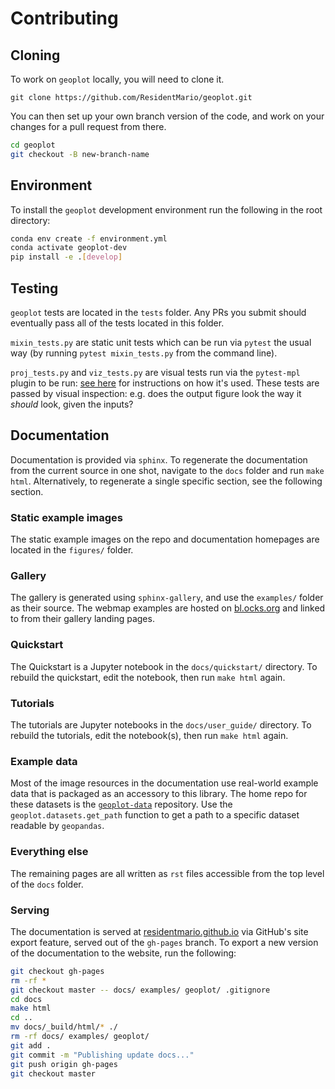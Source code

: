 # Contributing

## Cloning

To work on `geoplot` locally, you will need to clone it.

```git
git clone https://github.com/ResidentMario/geoplot.git
```

You can then set up your own branch version of the code, and work on your changes for a pull request from there.

```bash
cd geoplot
git checkout -B new-branch-name
```

## Environment

To install the `geoplot` development environment run the following in the root directory:

```bash
conda env create -f environment.yml
conda activate geoplot-dev
pip install -e .[develop]
```

## Testing

`geoplot` tests are located in the `tests` folder. Any PRs you submit should eventually pass all of the tests located in this folder.

`mixin_tests.py` are static unit tests which can be run via `pytest` the usual way (by running `pytest mixin_tests.py` from the command line).

`proj_tests.py` and `viz_tests.py` are visual tests run via the `pytest-mpl` plugin to be run: [see here](https://github.com/matplotlib/pytest-mpl#using) for instructions on how it's used. These tests are passed by visual inspection: e.g. does the output figure look the way it _should_ look, given the inputs?

## Documentation

Documentation is provided via `sphinx`. To regenerate the documentation from the current source in one shot, navigate to the `docs` folder and run `make html`. Alternatively, to regenerate a single specific section, see the following section.

### Static example images

The static example images on the repo and documentation homepages are located in the `figures/` folder.

### Gallery

The gallery is generated using `sphinx-gallery`, and use the `examples/` folder as their source. The webmap examples are hosted on [bl.ocks.org](http://bl.ocks.org/) and linked to from their gallery landing pages.

### Quickstart

The Quickstart is a Jupyter notebook in the `docs/quickstart/` directory. To rebuild the quickstart, edit the notebook, then run `make html` again.

### Tutorials

The tutorials are Jupyter notebooks in the `docs/user_guide/` directory. To rebuild the tutorials, edit the notebook(s), then run `make html` again.

### Example data

Most of the image resources in the documentation use real-world example data that is packaged as an accessory to this library. The home repo for these datasets is the [`geoplot-data`](https://github.com/ResidentMario/geoplot-data) repository. Use the `geoplot.datasets.get_path` function to get a path to a specific dataset readable by `geopandas`.

### Everything else

The remaining pages are all written as `rst` files accessible from the top level of the `docs` folder.

### Serving

The documentation is served at [residentmario.github.io](https://residentmario.github.io/geoplot/index.html) via GitHub's site export feature, served out of the `gh-pages` branch. To export a new version of the documentation to the website, run the following:

```bash
git checkout gh-pages
rm -rf *
git checkout master -- docs/ examples/ geoplot/ .gitignore
cd docs
make html
cd ..
mv docs/_build/html/* ./
rm -rf docs/ examples/ geoplot/
git add .
git commit -m "Publishing update docs..."
git push origin gh-pages
git checkout master
```
